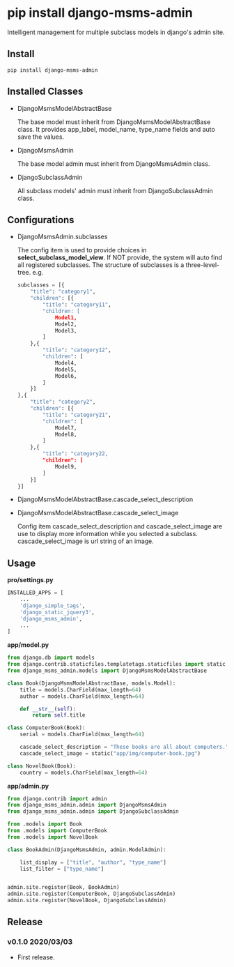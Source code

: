 # pip install django-msms-admin

Intelligent management for multiple subclass models in django's admin site.

## Install

```shell
pip install django-msms-admin
```

## Installed Classes

- DjangoMsmsModelAbstractBase

    The base model must inherit from DjangoMsmsModelAbstractBase class. It provides app_label, model_name, type_name fields and auto save the values.

- DjangoMsmsAdmin

    The base model admin must inherit from DjangoMsmsAdmin class.

- DjangoSubclassAdmin

    All subclass models' admin must inherit from DjangoSubclassAdmin class.

## Configurations

- DjangoMsmsAdmin.subclasses

    The config item is used to provide choices in **select_subclass_model_view**. If NOT provide, the system will auto find all registered subclasses. The structure of subclasses is a three-level-tree. e.g.

    ```python
    subclasses = [{
        "title": "category1",
        "children": [{
            "title": "category11",
            "children: [
                Model1,
                Model2,
                Model3,
            ]
        },{
            "title": "category12",
            "children": [
                Model4,
                Model5,
                Model6,
            ]
        }]
    },{
        "title": "category2",
        "children": [{
            "title": "category21",
            "children": [
                Model7,
                Model8,
            ]
        },{
            "title": "category22,
            "children": [
                Model9,
            ]
        }]
    }]
    ```

- DjangoMsmsModelAbstractBase.cascade_select_description
- DjangoMsmsModelAbstractBase.cascade_select_image

    Config item cascade_select_description and cascade_select_image are use to display more information while you selected a subclass. cascade_select_image is url string of an image.


## Usage

**pro/settings.py**

```python
INSTALLED_APPS = [
    ...
    'django_simple_tags',
    'django_static_jquery3',
    'django_msms_admin',
    ...
]
```

**app/model.py**

```python
from django.db import models
from django.contrib.staticfiles.templatetags.staticfiles import static
from django_msms_admin.models import DjangoMsmsModelAbstractBase

class Book(DjangoMsmsModelAbstractBase, models.Model):
    title = models.CharField(max_length=64)
    author = models.CharField(max_length=64)

    def __str__(self):
        return self.title

class ComputerBook(Book):
    serial = models.CharField(max_length=64)

    cascade_select_description = "These books are all about computers."
    cascade_select_image = static("app/img/computer-book.jpg")

class NovelBook(Book):
    country = models.CharField(max_length=64)

```

**app/admin.py**

```python
from django.contrib import admin
from django_msms_admin.admin import DjangoMsmsAdmin
from django_msms_admin.admin import DjangoSubclassAdmin

from .models import Book
from .models import ComputerBook
from .models import NovelBook

class BookAdmin(DjangoMsmsAdmin, admin.ModelAdmin):

    list_display = ["title", "author", "type_name"]
    list_filter = ["type_name"]


admin.site.register(Book, BookAdmin)
admin.site.register(ComputerBook, DjangoSubclassAdmin)
admin.site.register(NovelBook, DjangoSubclassAdmin)
```

## Release

### v0.1.0 2020/03/03

- First release.
